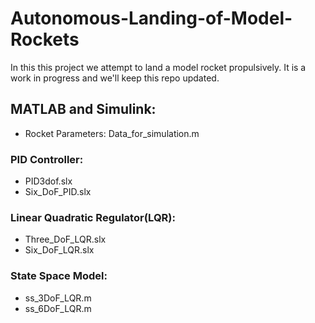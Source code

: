 # Autonomous-Landing-of-Model-Rockets
In this this project we attempt to land a model rocket propulsively. It is a work in progress and we'll keep this repo updated. 

## MATLAB and Simulink:
* Rocket Parameters: Data_for_simulation.m

### PID Controller: 
* PID3dof.slx
* Six_DoF_PID.slx

### Linear Quadratic Regulator(LQR):
* Three_DoF_LQR.slx
* Six_DoF_LQR.slx

### State Space Model:
* ss_3DoF_LQR.m
* ss_6DoF_LQR.m
